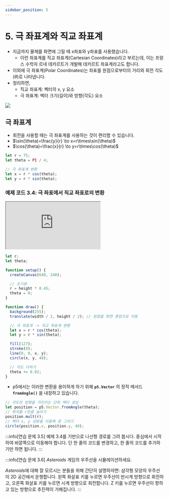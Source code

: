 ```yaml
---
sidebar_position: 5
---
```


# 5. 극 좌표계와 직교 좌표계

- 지금까지 물체를 화면에 그릴 때 x좌표와 y좌표를 사용했습니다.
  - 이런 좌표계를 직교 좌표계(Cartesian Coordinates)라고 부르는데, 이는 프랑스 수학자 르네 데카르트가 개발해 데카르트 좌표계라고도 합니다.
- 이외에 극 좌표계(Polar Coordinates)는 좌표를 원점으로부터의 거리와 회전 각도($\theta$)로 나타냅니다.
- 정리하면,
  - 직교 좌표계: 벡터의 x, y 요소
  - 극 좌표계: 벡터 크기(길이)와 방향(각도) 요소

<img class="img-4to5" src="https://natureofcode.com/static/fbe7911ff98aeec466adcd6eab5876c0/6bd07/03_oscillation_9.webp" />

## 극 좌표계

- 회전을 사용할 때는 극 좌표계를 사용하는 것이 편리할 수 있습니다.
- $\sin(\theta)=\frac{y}{r} \to x=r\times\sin(\theta)$
- $\cos(\theta)=\frac{x}{r} \to y=r\times\cos(\theta)$

```js
let r = 75;
let theta = PI / 4;

// 극 좌표계 변환
let x = r * cos(theta);
let y = r * sin(theta);
```

### 예제 코드 3.4: 극 좌표에서 직교 좌표로의 변환

<iframe class="editor" src="https://editor.p5js.org/urbanscratcher/full/UI98Z7ZR-"></iframe>

```js
let r;
let theta;

function setup() {
  createCanvas(640, 240);

  // 초기화
  r = height * 0.45;
  theta = 0;
}

function draw() {
  background(255);
  translate(width / 2, height / 2); // 원점을 화면 중앙으로 이동

  // 극 좌표계 -> 직교 좌표계 변환
  let x = r * cos(theta);
  let y = r * sin(theta);

  fill(127);
  stroke(0);
  line(0, 0, x, y);
  circle(x, y, 48);

  // 각도 더하기
  theta += 0.02;
}
```

- p5에서는 이러한 변환을 용이하게 하기 위해 **`p5.Vector`** 의 정적 메서드 **`fromAngle()`** 을 내장하고 있습니다.

```js
// 각도의 방향을 가리키는 단위 벡터 생성
let position = p5.Vector.fromAngle(theta);
// 위치를 r만큼 늘리기
position.mult(r);
// 벡터 x, y 성분을 이용해 원 그리기
circle(position.x, position.y, 40);
```

:::info[연습 문제 3.5]
예제 3.4를 기반으로 나선형 경로를 그려 봅시다. 중심에서 시작하여 바깥쪽으로 이동해야 합니다. 단 한 줄의 코드를 변경하고, 한 줄의 코드를 추가하기만 하면 됩니다.
:::

:::info[연습 문제 3.6]
_Asteroids_ 게임의 우주선을 시뮬레이션하세요.

*Asteroids*에 대해 잘 모르시는 분들을 위해 간단히 설명하자면: 삼각형 모양의 우주선이 2D 공간에서 운행합니다. 왼쪽 화살표 키를 누르면 우주선이 반시계 방향으로 회전하고, 오른쪽 화살표 키를 누르면 시계 방향으로 회전합니다. Z 키를 누르면 우주선이 향하고 있는 방향으로 추진력이 가해집니다.
:::
